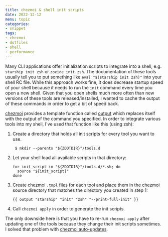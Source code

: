 ```yaml
---
title: chezmoi & shell init scripts
date: 2022-12-12
menu: topic
categories:
- snippet
tags:
- chezmoi
- dotfiles
- shell
- performance
---
```


Many CLI applications offer initialization scripts to integrate into a shell, e.g. `starship init zsh` or `zoxide init zsh`. The documentation of these tools usually tell you to put something like `eval "$(starship init zsh)"` into your shell RC file. While this approach works fine, it does decrease startup speed of your shell because it needs to run the `init` command every time you open a new shell. Given that you open shells much more often than new versions of these tools are released/installed, I wanted to cache the output of these commands in order to get a bit of speed back.

[chezmoi](https://chezmoi.io/) provides a template function called [output](https://www.chezmoi.io/reference/templates/functions/output/) which replaces itself with the output of the command you specified. In order to integrate various tools into my shell, I've used that function like this (using zsh):

1. Create a directory that holds all init scripts for every tool you want to use.
   ```shell
    $ mkdir --parents "${ZDOTDIR}"/tools.d
    ```
2. Let your shell load all available scripts in that directory:
    ```shell
    for init_script in "${ZDOTDIR}"/tools.d/*.sh; do
      source "${init_script}"
    done
   ```
3. Create chezmoi `.tmpl` files for each tool and place them in the chezmoi source directory that matches the directory you created in step 1:
    ```go-text-template
   {{ output "starship" "init" "zsh" "--print-full-init" }}
   ```
4. Call `chezmoi apply` in order to generate the init scripts.

The only downside here is that you have to re-run `chezmoi apply` after updating one of the tools because they change their init scripts sometimes. I solved that problem with [chezmoi auto-updates](../chezmoi-auto-update).
